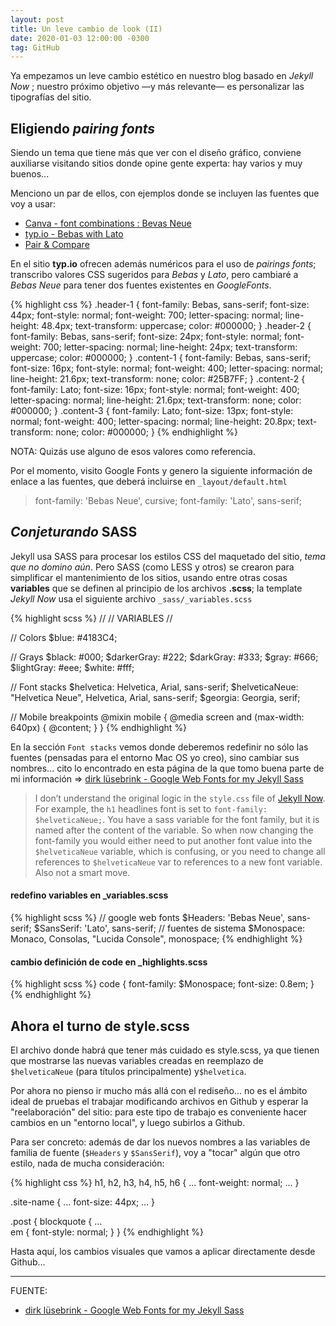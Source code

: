 ```yaml
---
layout: post
title: Un leve cambio de look (II)
date: 2020-01-03 12:00:00 -0300
tag: GitHub
---
```


Ya empezamos un leve cambio estético en nuestro blog basado en *Jekyll Now* ; nuestro próximo objetivo  —y más relevante— es personalizar las tipografías del sitio.

## Eligiendo *pairing fonts*

Siendo un tema que tiene más que ver con el diseño gráfico, conviene auxiliarse visitando sitios donde opine gente experta: hay varios y muy buenos...

Menciono un par de ellos, con ejemplos donde se incluyen las fuentes que voy a usar:

+ [Canva - font combinations : Bevas Neue](https://www.canva.com/font-combinations/bebas-neue/)
+ [typ.io - Bebas with Lato](http://typ.io/s/1zw5)
+ [Pair & Compare ](https://www.pairandcompare.net/)

En el sitio **typ.io** ofrecen además numéricos para el uso de *pairings fonts*; transcribo valores CSS sugeridos para *Bebas* y *Lato*, pero cambiaré a *Bebas Neue* para tener dos fuentes existentes en *GoogleFonts*.

{% highlight css %}
.header-1 {
    font-family: Bebas, sans-serif;
    font-size: 44px;
    font-style: normal;
    font-weight: 700;
    letter-spacing: normal;
    line-height: 48.4px;
    text-transform: uppercase;
    color: #000000;
    }
    .header-2 {
    font-family: Bebas, sans-serif;
    font-size: 24px;
    font-style: normal;
    font-weight: 700;
    letter-spacing: normal;
    line-height: 24px;
    text-transform: uppercase;
    color: #000000;
    }
    .content-1 {
    font-family: Bebas, sans-serif;
    font-size: 16px;
    font-style: normal;
    font-weight: 400;
    letter-spacing: normal;
    line-height: 21.6px;
    text-transform: none;
    color: #25B7FF;
    }
    .content-2 {
    font-family: Lato;
    font-size: 16px;
    font-style: normal;
    font-weight: 400;
    letter-spacing: normal;
    line-height: 21.6px;
    text-transform: none;
    color: #000000;
    }
    .content-3 {
    font-family: Lato;
    font-size: 13px;
    font-style: normal;
    font-weight: 400;
    letter-spacing: normal;
    line-height: 20.8px;
    text-transform: none;
    color: #000000;
    }
{% endhighlight %}

NOTA: Quizás use alguno de esos valores como referencia.

Por el momento, visito Google Fonts y genero la siguiente información de enlace a las fuentes, que deberá incluirse en `_layout/default.html`

<link href="https://fonts.googleapis.com/css?family=Bebas+Neue|Lato:400,400i&display=swap" rel="stylesheet">

> font-family: 'Bebas Neue', cursive;
> font-family: 'Lato', sans-serif;

## *Conjeturando* SASS

Jekyll usa SASS para procesar los estilos CSS del maquetado del sitio, *tema que no domino aún*. Pero SASS (como LESS y otros) se crearon para simplificar el mantenimiento de los sitios, usando entre otras cosas **variables** que se definen al principio de los archivos **.scss**; la template *Jekyll Now* usa el siguiente archivo `_sass/_variables.scss`

{% highlight scss %}
//
// VARIABLES
//

// Colors
$blue: #4183C4;

// Grays
$black: #000;
$darkerGray: #222;
$darkGray: #333;
$gray: #666;
$lightGray: #eee;
$white: #fff;

// Font stacks
$helvetica: Helvetica, Arial, sans-serif;
$helveticaNeue: "Helvetica Neue", Helvetica, Arial, sans-serif;
$georgia: Georgia, serif;

// Mobile breakpoints
@mixin mobile {
  @media screen and (max-width: 640px) {
    @content;
  }
}
{% endhighlight %}

En la sección `Font stacks`  vemos donde deberemos redefinir no sólo las fuentes (pensadas para el entorno Mac OS yo creo), sino cambiar sus nombres... cito lo encontrado en esta página de la que tomo buena parte de mi información =>  [dirk lüsebrink - Google Web Fonts for my Jekyll Sass](http://sebrink.de/Google-Webfonts-for-my-Jekyll/)

> I don’t understand the original logic in the `style.css` file of [Jekyll Now](http://github.com/barryclark/jekyll-now). For example, the `h1` headlines font is set to `font-family: $helveticaNeue;`. You have a sass variable for the font family, but it is named after the content of the variable. So when now changing the font-family you would either need to put another font value into the `$helveticaNeue` variable, which is confusing, or you need to change all references to `$helveticaNeue` var to references to a new font variable. Also not a smart move.

#### redefino variables en _variables.scss

{% highlight scss %}
// google web fonts
$Headers: 'Bebas Neue', sans-serif;
$SansSerif: 'Lato', sans-serif;
// fuentes de sistema
$Monospace: Monaco, Consolas, "Lucida Console", monospace;
{% endhighlight %}

#### cambio definición de code en _highlights.scss

{% highlight scss %}
code {
  font-family: $Monospace;
  font-size: 0.8em;
}
{% endhighlight %}



## Ahora el turno de style.scss

El archivo donde habrá que tener más cuidado es style.scss, ya que tienen que mostrarse las nuevas variables creadas en reemplazo de `$helveticaNeue`  (para títulos principalmente) y  ​`$helvetica`.

Por ahora no pienso ir mucho más allá con el rediseño... no es el ámbito ideal de pruebas el trabajar modificando archivos en Github y esperar la "reelaboración" del sitio: para este tipo de trabajo es conveniente hacer cambios en un "entorno local", y luego subirlos a Github.

Para ser concreto: además de dar los nuevos nombres a las variables de familia de fuente (`$Headers` y `$SansSerif`), voy a "tocar" algún que otro estilo, nada de mucha consideración:

{% highlight css %}
h1, h2, h3, h4, h5, h6 {
  ...
  font-weight: normal;
  ...
}

.site-name {
  ...
  font-size: 44px;
  ...
}

.post {
  blockquote {
    ...    
	  em {
	    font-style: normal;
	  }
  }
{% endhighlight %}

Hasta aquí, los cambios visuales que vamos a aplicar directamente desde Github...

***

FUENTE:

+ [dirk lüsebrink - Google Web Fonts for my Jekyll Sass](http://sebrink.de/Google-Webfonts-for-my-Jekyll/)
